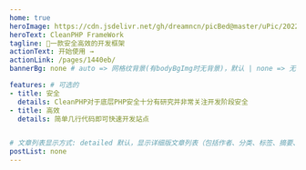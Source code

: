 ```yaml
---
home: true
heroImage: https://cdn.jsdelivr.net/gh/dreamncn/picBed@master/uPic/2022_05_04_13_33_55_1651642435_1651642435229_EuTStm.png
heroText: CleanPHP FrameWork
tagline: 🚀一款安全高效的开发框架
actionText: 开始使用 →
actionLink: /pages/1440eb/
bannerBg: none # auto => 网格纹背景(有bodyBgImg时无背景)，默认 | none => 无 | '大图地址' | background: 自定义背景样式       提示：如发现文本颜色不适应你的背景时可以到palette.styl修改$bannerTextColor变量

features: # 可选的
- title: 安全
  details: CleanPHP对于底层PHP安全十分有研究并非常关注开发阶段安全
- title: 高效
  details: 简单几行代码即可快速开发站点


# 文章列表显示方式: detailed 默认，显示详细版文章列表（包括作者、分类、标签、摘要、分页等）| simple => 显示简约版文章列表（仅标题和日期）| none 不显示文章列表
postList: none
---
```

